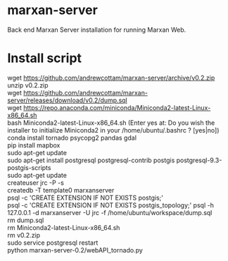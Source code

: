 # marxan-server
Back end Marxan Server installation for running Marxan Web. 

# Install script
wget https://github.com/andrewcottam/marxan-server/archive/v0.2.zip    
unzip v0.2.zip   
wget https://github.com/andrewcottam/marxan-server/releases/download/v0.2/dump.sql  
wget https://repo.anaconda.com/miniconda/Miniconda2-latest-Linux-x86_64.sh  
bash Miniconda2-latest-Linux-x86_64.sh  (Enter yes at: Do you wish the installer to initialize Miniconda2 in your /home/ubuntu/.bashrc ? [yes|no])  
conda install tornado psycopg2 pandas gdal  
pip install mapbox  
sudo apt-get update  
sudo apt-get install postgresql postgresql-contrib postgis postgresql-9.3-postgis-scripts  
sudo apt-get update  
createuser jrc -P -s  
createdb -T template0 marxanserver  
psql -c 'CREATE EXTENSION IF NOT EXISTS postgis;'   
psql -c 'CREATE EXTENSION IF NOT EXISTS postgis_topology;'
psql -h 127.0.0.1 -d marxanserver -U jrc -f /home/ubuntu/workspace/dump.sql  
rm dump.sql   
rm Miniconda2-latest-Linux-x86_64.sh   
rm v0.2.zip  
sudo service postgresql restart  
python marxan-server-0.2/webAPI_tornado.py  
